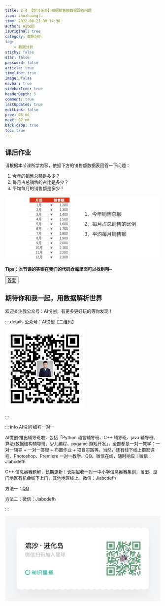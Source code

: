 ```yaml
---
title: 2-4 【学习任务】根据销售额数据回答问题
icon: zhuzhuangtu
time: 2022-08-23 00:14:38
author: AI悦创
isOriginal: true
category: 数据分析
tag:
    - 数据分析
sticky: false
star: false
password: false
article: true
timeline: true
image: false
navbar: true
sidebarIcon: true
headerDepth: 5
comment: true
lastUpdated: true
editLink: false
prev: 05.md
next: 07.md
backToTop: true
toc: true
---
```


## 课后作业

请根据本节课所学内容，依据下方的销售额数据表回答一下问题：

1. 今年的销售总额是多少？
2. 每月占总销售的占比是多少？
3. 平均每月的销售额是多少？

![image-20220823000802100](./05.assets/image-20220823000802100.png)

**Tips：本节课的答案在我们的代码仓库里面可以找到哦~**

<button name="button" style="color: black"><a href="/sjfx/Homework/2-1互联网数据分析.pdf" target="_blank">答案</a></button>

## 期待你和我一起，用数据解析世界

欢迎关注我公众号：AI悦创，有更多更好玩的等你发现！

::: details 公众号：AI悦创【二维码】

![](/gzh.jpg)

:::

::: info AI悦创·编程一对一

AI悦创·推出辅导班啦，包括「Python 语言辅导班、C++ 辅导班、java 辅导班、算法/数据结构辅导班、少儿编程、pygame 游戏开发」，全部都是一对一教学：一对一辅导 + 一对一答疑 + 布置作业 + 项目实践等。当然，还有线下线上摄影课程、Photoshop、Premiere 一对一教学、QQ、微信在线，随时响应！微信：Jiabcdefh

C++ 信息奥赛题解，长期更新！长期招收一对一中小学信息奥赛集训，莆田、厦门地区有机会线下上门，其他地区线上。微信：Jiabcdefh

方法一：[QQ](http://wpa.qq.com/msgrd?v=3&uin=1432803776&site=qq&menu=yes)

方法二：微信：Jiabcdefh

:::

![](/zsxq.jpg)

















